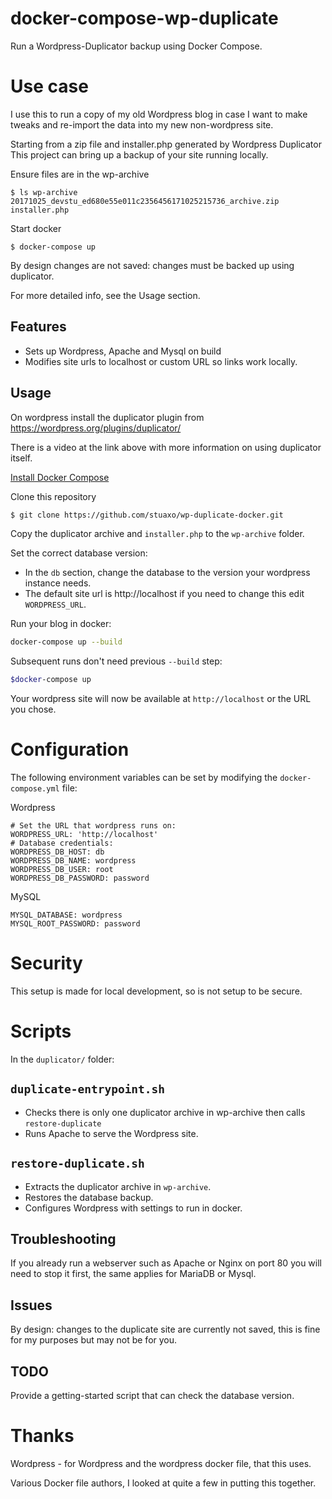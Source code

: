 # docker-compose-wp-duplicate
Run a Wordpress-Duplicator backup using Docker Compose.

# Use case

I use this to run a copy of my old Wordpress blog in case I want to make tweaks and re-import the data into my new non-wordpress site.

Starting from a zip file and installer.php generated by Wordpress Duplicator
This project can bring up a backup of your site running locally.

Ensure files are in the wp-archive
```
$ ls wp-archive
20171025_devstu_ed680e55e011c2356456171025215736_archive.zip  installer.php
```

Start docker
```
$ docker-compose up
```

By design changes are not saved: changes must be backed up using duplicator.

For more detailed info, see the Usage section.

## Features

 - Sets up Wordpress, Apache and Mysql on build
 - Modifies site urls to localhost or custom URL so links work locally.

## Usage

On wordpress install the duplicator plugin from https://wordpress.org/plugins/duplicator/

There is a video at the link above with more information on using duplicator itself.

[Install Docker Compose](https://docs.docker.com/compose/install/)

Clone this repository

```sh
$ git clone https://github.com/stuaxo/wp-duplicate-docker.git
```

Copy the duplicator archive and `installer.php` to the `wp-archive` folder.

Set the correct database version:
- In the ```db``` section, change the database to the version your wordpress instance needs.
- The default site url is http://localhost if you need to change this edit ```WORDPRESS_URL```.

Run your blog in docker:

```sh
docker-compose up --build
```

Subsequent runs don't need previous `--build` step:
```sh
$docker-compose up
```

Your wordpress site will now be available at ```http://localhost``` or the URL you chose.

# Configuration
The following environment variables can be set by modifying the `docker-compose.yml` file:

Wordpress
```
# Set the URL that wordpress runs on:
WORDPRESS_URL: 'http://localhost'
# Database credentials:
WORDPRESS_DB_HOST: db
WORDPRESS_DB_NAME: wordpress
WORDPRESS_DB_USER: root
WORDPRESS_DB_PASSWORD: password
```

MySQL
```
MYSQL_DATABASE: wordpress
MYSQL_ROOT_PASSWORD: password
```

# Security
This setup is made for local development, so is not setup to be secure.

# Scripts
In the `duplicator/` folder:

## `duplicate-entrypoint.sh`
- Checks there is only one duplicator archive in wp-archive then calls `restore-duplicate`
- Runs Apache to serve the Wordpress site.

## `restore-duplicate.sh`
- Extracts the duplicator archive in `wp-archive`.
- Restores the database backup.
- Configures Wordpress with settings to run in docker.  

## Troubleshooting
If you already run a webserver such as Apache or Nginx on port 80 you will need to stop it first, 
the same applies for MariaDB or Mysql.

## Issues
By design: changes to the duplicate site are currently not saved, this is fine for my purposes but may not be for you.

## TODO
Provide a getting-started script that can check the database version.

# Thanks

Wordpress - for Wordpress and the wordpress docker file, that this uses.

Various Docker file authors, I looked at quite a few in putting this together.
